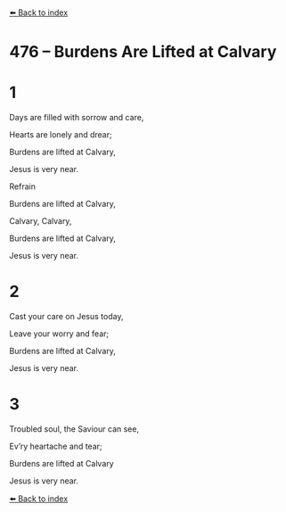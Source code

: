 [⬅️ Back to index](../README.md)

# 476 – Burdens Are Lifted at Calvary





# 1

Days are filled with sorrow and care,

Hearts are lonely and drear;

Burdens are lifted at Calvary,

Jesus is very near.



Refrain

Burdens are lifted at Calvary,

Calvary, Calvary,

Burdens are lifted at Calvary,

Jesus is very near.



# 2

Cast your care on Jesus today,

Leave your worry and fear;

Burdens are lifted at Calvary,

Jesus is very near.



# 3

Troubled soul, the Saviour can see,

Ev’ry heartache and tear;

Burdens are lifted at Calvary

Jesus is very near.

[⬅️ Back to index](../README.md)

